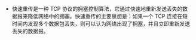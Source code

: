 - 快速重传是一种 TCP 协议的拥塞控制算法，它通过快速地重新发送丢失的数据报来降低网络中的拥塞。快速重传的主要思想是：如果一个 TCP 连接在短时间内发现多个数据包丢失，则可以认为网络出现了拥塞，并且立即重新发送丢失的数据报。